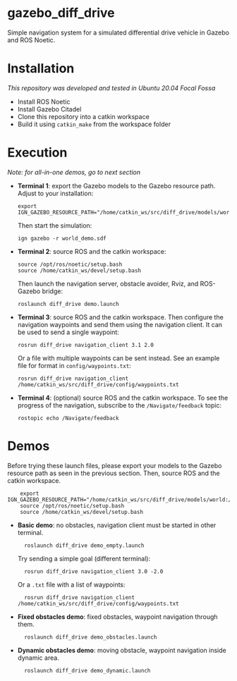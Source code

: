 # gazebo_diff_drive
Simple navigation system for a simulated differential drive vehicle in Gazebo and ROS Noetic.

# Installation
*This repository was developed and tested in Ubuntu 20.04 Focal Fossa*
* Install ROS Noetic
* Install Gazebo Citadel
* Clone this repository into a catkin workspace
* Build it using `catkin_make` from the workspace folder

# Execution
*Note: for all-in-one demos, go to next section*

* **Terminal 1**: export the Gazebo models to the Gazebo resource path. Adjust to your installation:

      export IGN_GAZEBO_RESOURCE_PATH="/home/catkin_ws/src/diff_drive/models/world:/home/catkin_ws/src/diff_drive/models>

  Then start the simulation:   

      ign gazebo -r world_demo.sdf

* **Terminal 2**: source ROS and the catkin workspace:

      source /opt/ros/noetic/setup.bash
      source /home/catkin_ws/devel/setup.bash

  Then launch the navigation server, obstacle avoider, Rviz, and ROS-Gazebo bridge:  

      roslaunch diff_drive demo.launch

* **Terminal 3**: source ROS and the catkin workspace. Then configure the navigation waypoints and send them using the navigation client. It can be used to send a single waypoint:   

      rosrun diff_drive navigation_client 3.1 2.0

  Or a file with multiple waypoints can be sent instead. See an example file for format in `config/waypoints.txt`:

      rosrun diff_drive navigation_client /home/catkin_ws/src/diff_drive/config/waypoints.txt

* **Terminal 4**: (optional) source ROS and the catkin workspace. To see the progress of the navigation, subscribe to the `/Navigate/feedback` topic:

      rostopic echo /Navigate/feedback


# Demos

Before trying these launch files, please export your models to the Gazebo resource path as seen in the previous section. Then, source ROS and the catkin workspace.

        export IGN_GAZEBO_RESOURCE_PATH="/home/catkin_ws/src/diff_drive/models/world:/home/catkin_ws/src/diff_drive/models>
        source /opt/ros/noetic/setup.bash
        source /home/catkin_ws/devel/setup.bash

* **Basic demo**: no obstacles, navigation client must be started in other terminal.

        roslaunch diff_drive demo_empty.launch

    Try sending a simple goal (different terminal):

        rosrun diff_drive navigation_client 3.0 -2.0

    Or a `.txt` file with a list of waypoints:

        rosrun diff_drive navigation_client /home/catkin_ws/src/diff_drive/config/waypoints.txt

* **Fixed obstacles demo**: fixed obstacles, waypoint navigation through them.

        roslaunch diff_drive demo_obstacles.launch

* **Dynamic obstacles demo**: moving obstacle, waypoint navigation inside dynamic area.

        roslaunch diff_drive demo_dynamic.launch
